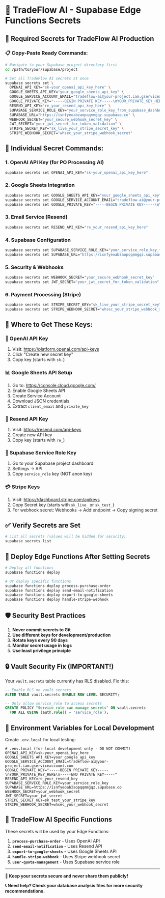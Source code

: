 # 🔐 TradeFlow AI - Supabase Edge Functions Secrets

## 🎯 Required Secrets for TradeFlow AI Production

### 📋 Copy-Paste Ready Commands:

```bash
# Navigate to your Supabase project directory first
cd /path/to/your/supabase/project

# Set all TradeFlow AI secrets at once
supabase secrets set \
  OPENAI_API_KEY="sk-your_openai_api_key_here" \
  GOOGLE_SHEETS_API_KEY="your_google_sheets_api_key" \
  GOOGLE_SERVICE_ACCOUNT_EMAIL="tradeflow-ai@your-project.iam.gserviceaccount.com" \
  GOOGLE_PRIVATE_KEY="-----BEGIN PRIVATE KEY-----\nYOUR_PRIVATE_KEY_HERE\n-----END PRIVATE KEY-----" \
  RESEND_API_KEY="re_your_resend_api_key_here" \
  SUPABASE_SERVICE_ROLE_KEY="your_service_role_key_from_supabase_dashboard" \
  SUPABASE_URL="https://isnfyeoabzaopqqmmgqz.supabase.co" \
  WEBHOOK_SECRET="your_secure_webhook_secret_key" \
  JWT_SECRET="your_jwt_secret_for_token_validation" \
  STRIPE_SECRET_KEY="sk_live_your_stripe_secret_key" \
  STRIPE_WEBHOOK_SECRET="whsec_your_stripe_webhook_secret"
```

## 🔑 Individual Secret Commands:

### 1. OpenAI API Key (for PO Processing AI)
```bash
supabase secrets set OPENAI_API_KEY="sk-your_openai_api_key_here"
```

### 2. Google Sheets Integration
```bash
supabase secrets set GOOGLE_SHEETS_API_KEY="your_google_sheets_api_key"
supabase secrets set GOOGLE_SERVICE_ACCOUNT_EMAIL="tradeflow-ai@your-project.iam.gserviceaccount.com"
supabase secrets set GOOGLE_PRIVATE_KEY="-----BEGIN PRIVATE KEY-----\nYOUR_PRIVATE_KEY_HERE\n-----END PRIVATE KEY-----"
```

### 3. Email Service (Resend)
```bash
supabase secrets set RESEND_API_KEY="re_your_resend_api_key_here"
```

### 4. Supabase Configuration
```bash
supabase secrets set SUPABASE_SERVICE_ROLE_KEY="your_service_role_key_from_dashboard"
supabase secrets set SUPABASE_URL="https://isnfyeoabzaopqqmmgqz.supabase.co"
```

### 5. Security & Webhooks
```bash
supabase secrets set WEBHOOK_SECRET="your_secure_webhook_secret_key"
supabase secrets set JWT_SECRET="your_jwt_secret_for_token_validation"
```

### 6. Payment Processing (Stripe)
```bash
supabase secrets set STRIPE_SECRET_KEY="sk_live_your_stripe_secret_key"
supabase secrets set STRIPE_WEBHOOK_SECRET="whsec_your_stripe_webhook_secret"
```

## 📍 Where to Get These Keys:

### 🤖 OpenAI API Key
1. Visit: https://platform.openai.com/api-keys
2. Click "Create new secret key"
3. Copy key (starts with `sk-`)

### 📊 Google Sheets API Setup
1. Go to: https://console.cloud.google.com/
2. Enable Google Sheets API
3. Create Service Account
4. Download JSON credentials
5. Extract `client_email` and `private_key`

### 📧 Resend API Key
1. Visit: https://resend.com/api-keys
2. Create new API key
3. Copy key (starts with `re_`)

### 🔑 Supabase Service Role Key
1. Go to your Supabase project dashboard
2. Settings → API
3. Copy `service_role` key (NOT anon key)

### 💳 Stripe Keys
1. Visit: https://dashboard.stripe.com/apikeys
2. Copy Secret key (starts with `sk_live_` or `sk_test_`)
3. For webhook secret: Webhooks → Add endpoint → Copy signing secret

## ✅ Verify Secrets are Set

```bash
# List all secrets (values will be hidden for security)
supabase secrets list
```

## 🚀 Deploy Edge Functions After Setting Secrets

```bash
# Deploy all functions
supabase functions deploy

# Or deploy specific functions
supabase functions deploy process-purchase-order
supabase functions deploy send-email-notification
supabase functions deploy export-to-google-sheets
supabase functions deploy handle-stripe-webhook
```

## 🛡️ Security Best Practices

1. **Never commit secrets to Git**
2. **Use different keys for development/production**
3. **Rotate keys every 90 days**
4. **Monitor secret usage in logs**
5. **Use least privilege principle**

## 🔒 Vault Security Fix (IMPORTANT!)

Your `vault.secrets` table currently has RLS disabled. Fix this:

```sql
-- Enable RLS on vault.secrets
ALTER TABLE vault.secrets ENABLE ROW LEVEL SECURITY;

-- Only allow service_role to access secrets
CREATE POLICY "Service role can manage secrets" ON vault.secrets
  FOR ALL USING (auth.role() = 'service_role');
```

## 📝 Environment Variables for Local Development

Create `.env.local` for local testing:

```env
# .env.local (for local development only - DO NOT COMMIT)
OPENAI_API_KEY=sk-your_openai_key_here
GOOGLE_SHEETS_API_KEY=your_google_api_key
GOOGLE_SERVICE_ACCOUNT_EMAIL=tradeflow-ai@your-project.iam.gserviceaccount.com
GOOGLE_PRIVATE_KEY="-----BEGIN PRIVATE KEY-----\nYOUR_PRIVATE_KEY_HERE\n-----END PRIVATE KEY-----"
RESEND_API_KEY=re_your_resend_key
SUPABASE_SERVICE_ROLE_KEY=your_service_role_key
SUPABASE_URL=https://isnfyeoabzaopqqmmgqz.supabase.co
WEBHOOK_SECRET=your_webhook_secret
JWT_SECRET=your_jwt_secret
STRIPE_SECRET_KEY=sk_test_your_stripe_key
STRIPE_WEBHOOK_SECRET=whsec_your_webhook_secret
```

## 🎯 TradeFlow AI Specific Functions

These secrets will be used by your Edge Functions:

1. **`process-purchase-order`** - Uses OpenAI API
2. **`send-email-notification`** - Uses Resend API
3. **`export-to-google-sheets`** - Uses Google Sheets API
4. **`handle-stripe-webhook`** - Uses Stripe webhook secret
5. **`user-quota-management`** - Uses Supabase service role

---

**🔐 Keep your secrets secure and never share them publicly!**

**📞 Need help? Check your database analysis files for more security recommendations.**
